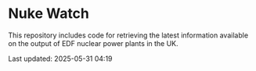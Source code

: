 # Nuke Watch

This repository includes code for retrieving the latest information available on the output of EDF nuclear power plants in the UK.

Last updated: 2025-05-31 04:19